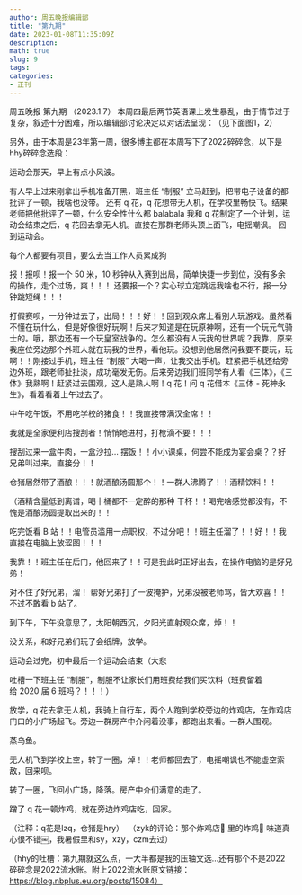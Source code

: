 ```yaml
---
author: 周五晚报编辑部
title: "第九期"
date: 2023-01-08T11:35:09Z
description: 
math: true
slug: 9
tags:
categories:
- 正刊
---
```

周五晚报 第九期
​（2023.1.7）
​
​本周四最后两节英语课上发生暴乱，由于情节过于复杂，叙述十分困难，所以编辑部讨论决定以对话法呈现：
​（见下面图1，2）

另外，由于本周是23年第一周，很多博主都在本周写下了2022碎碎念，以下是hhy碎碎念选段：

运动会那天，早上有点小风波。

有人早上过来刚拿出手机准备开黑，班主任 “制服” 立马赶到，把带电子设备的都批评了一顿，我啥也没带。
还有 q 花，q 花想带无人机，在学校里畅快飞。结果老师把他批评了一顿，什么安全性什么都 balabala
我和 q 花制定了一个计划，运动会结束之后，q 花回去拿无人机。直接在那群老师头顶上面飞，电摇嘲讽。
回到运动会。

每个人都要有项目，要么去当工作人员累成狗

报！报呗！报一个 50 米，10 秒钟从入赛到出局，简单快捷一步到位，没有多余的操作，走个过场，爽！！！
还要报一个？实心球立定跳远我啥也不行，报一分钟跳短绳！！！

打假赛呗，一分钟过去了，出局！！！好！！回到观众席上看别人玩游戏。虽然看不懂在玩什么，但是好像很好玩啊！后来才知道是在玩原神啊，还有一个玩元气骑士的。哦，那边还有一个玩皇室战争的。怎么都没有人玩我的世界呢？我靠，原来我座位旁边那个外班人就在玩我的世界，看他玩。没想到他居然问我要不要玩，玩啊！！刚接过手机，班主任 “制服” 大喝一声，让我交出手机。赶紧把手机还给旁边外班，跟老师扯扯淡，成功毫发无伤。后来旁边我们班同学有人看《三体》，《三体》我熟啊！赶紧过去围观，这人是熟人啊！q 花！问 q 花借本《三体 - 死神永生》，看着看着上午过去了。

中午吃午饭，不用吃学校的猪食！！我直接带满汉全席！！

我就是全家便利店搜刮者！悄悄地进村，打枪滴不要！！！

搜刮过来一盒牛肉，一盒沙拉…
摆饭！！小小课桌，何尝不能成为宴会桌？？好兄弟叫过来，直接分！！

仓猪居然带了酒酿！！！就酒酿汤圆那个！！一群人沸腾了！！酒精饮料！！

（酒精含量低到离谱，喝十桶都不一定醉的那种
干杯！！喝完啥感觉都没有，不愧是酒酿汤圆提取出来的！！

吃完饭看 B 站！！电管员滥用一点职权，不过分吧！！班主任溜了！！好！！我直接在电脑上放涩图！！！

我靠！！班主任在后门，他回来了！！可是我此时正好出去，在操作电脑的是好兄弟！

对不住了好兄弟，溜！
帮好兄弟打了一波掩护，兄弟没被老师骂，皆大欢喜！！不过不敢看 b 站了。

到下午，下午没意思了，太阳朝西沉，夕阳光直射观众席，焯！！

没关系，和好兄弟们玩了会纸牌，放学。

运动会过完，初中最后一个运动会结束（大悲

吐槽一下班主任 “制服”，制服不让家长们用班费给我们买饮料（班费留着给 2020 届 6 班吗？！！！）

放学，q 花去拿无人机，我骑上自行车，两个人跑到学校旁边的炸鸡店，在炸鸡店门口的小广场起飞。旁边一群房产中介闲着没事，都跑出来看。一群人围观。

蒸乌鱼。

无人机飞到学校上空，转了一圈，焯！！老师都回去了，电摇嘲讽也不能虚空索敌，回来呗。

转了一圈，飞回小广场，降落。房产中介们满意的走了。

蹭了 q 花一顿炸鸡，就在旁边炸鸡店吃，回家。

（注释：q花是lzq，仓猪是hry）
​
​（zyk的评论：那个炸鸡店🐔 里的炸鸡🐔 味道真心很不错￼，我暑假里和sy，xzy，czm去过）

（hhy的吐槽：第九期就这么点，一大半都是我的压轴文选...还有那个不是2022碎碎念是2022流水账。附上2022流水账原文链接：https://blog.nbplus.eu.org/posts/15084）